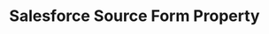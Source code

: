 ---
# -------------------------- #
#        CONTENT TYPE        #
# -------------------------- #

product-type: "connect"
content-type: "api-form"
form-type: "source"
key: "source-form-properties-salesforce-object"


# -------------------------- #
#        OBJECT INFO         #
# -------------------------- #

title: "Salesforce Source Form Property"
api-type: "platform.salesforce"
display-name: "Salesforce"

source-type: "saas"
docs-name: "salesforce"

description: ""


# -------------------------- #
#       FORM PROPERTIES      #
# -------------------------- #

uses-start-date: true

object-attributes:
  - name: "api_type"
    type: "string"
    required: true
    description: "The {{ form-property.display-name }} API Stitch should use to extract data. Possible values are `REST` or `BULK`. [Read about the pros and cons of each API here]({{ site.baseurl }}/integrations/saas/salesforce#bulk-vs-rest-api)."
    value: "BULK"

  - name: "is_sandbox"
    type: "string"
    required: false
    description: "If `true`, the {{ form-property.display-name }} account being connected is a sandbox."
    value: "false"

  - name: "quota_percent_per_run"
    type: "string"
    required: false
    description: "The maximum percentage of {{ form-property.display-name }} API quota allowed per replication job."
    value: "20"

  - name: "quota_percent_total"
    type: "string"
    required: false
    description: "The maximum percentage of {{ form-property.display-name }} API quota allowed per day."
    value: "80"

  - name: "select_fields_by_default"
    type: "string"
    required: true
    description: "If `true`, Stitch will automatically set new fields added in {{ form-property.display-name }} to replicate."
    value: "false"


# -------------------------- #
#       OAUTH PROPERTIES     #
# -------------------------- #

oauth-link: "https://developer.salesforce.com/docs/atlas.en-us.api_rest.meta/api_rest/intro_oauth_and_connected_apps.htm"

oauth-description: ""

oauth-properties:
  - name: "client_id"
    type: "string"
    required: true
    credential: false
    description: |
      Your {{ form-property.display-name }} connected app's consumer key. This info can be found on the connected app's **Manage Connected Apps** page or from the connected app's definition. Refer to [{{ form-property.display-name }}'s documentation](https://help.salesforce.com/articleView?id=connected_app_create_api_integration.htm&type=5){:target="new"} for more info.
    value: "<YOUR_CONNECTED_APP_CLIENT_ID>"

  - name: "client_secret"
    type: "string"
    required: true
    credential: true
    description: |
      Your {{ form-property.display-name }} connected app's consumer secret. This info can be found on the connected app's **Manage Connected Apps** page or from the connected app's definition. Refer to [{{ form-property.display-name }}'s documentation](https://help.salesforce.com/articleView?id=connected_app_create_api_integration.htm&type=5){:target="new"} for more info.
    value: "<YOUR_CONNECTED_APP_CLIENT_SECRET>"

  - name: "instance_url"
    type: "string"
    required: true
    credential: false
    description: |
      The URL indicating the instance of the authorizing user's org.
    value: "https://yourInstance.salesforce.com"

  - name: "orgid"
    type: "string"
    required: false
    credential: false
    description: |
      The ID of the org the authorizing user belongs to.
    value: "<USER_ORG>"

  - name: "refresh_token"
    type: "string"
    required: true
    credential: true
    description: |
      A token that your {{ form-property.display-name }} connected app will use to obtain new access tokens, when needed.
    value: "<REFRESH_TOKEN>"
---